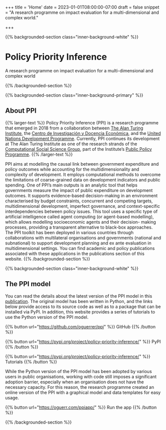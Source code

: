 +++
title = 'Home'
date = 2023-01-01T08:00:00-07:00
draft = false
snippet = "A research programme on impact evaluation for a multi-dimensional and complex world."


+++


{{% backgrounded-section class="inner-background-white" %}}

# Policy Priority Inference

<div class="pt-3 social-snippet">
A research programme on impact evaluation for a multi-dimensional and complex world
</div>

{{% /backgrounded-section %}} 


{{% backgrounded-section class="inner-background-primary" %}}

## About PPI

{{% larger-text %}}
Policy Priority Inference (PPI) is a research programme that emerged in 2018 from a collaboration between <a href="http://turing.ac.uk/">The Alan Turing Institute</a>, the <a href="https://www.cide.edu/">Centro de Investigación y Docencia Económica</a>, and the <a href="https://www.undp.org/">United Nations Development Programme</a>. Currently, PPI continues its development at The Alan Turing Institute as one of the research strands of the <a href="http://turingcss.org/">Computational Social Science Group</a>, part of the Institute’s <a href="https://www.turing.ac.uk/research/research-programmes/public-policy">Public Policy Programme</a>.
{{% /larger-text %}} 


PPI aims at modelling the causal link between government expenditure and policy outcomes while accounting for the multidimensionality and complexity of development. It employs computational methods to overcome the limitations of coarse-grained data on development indicators and public spending. One of PPI’s main outputs is an analytic tool that helps governments measure the impact of public expenditure on development outcomes. It supports evidence-based decision-making in an environment characterised by budget constraints, concurrent and competing targets, multidimensional development, imperfect governance, and context-specific interdependencies between policy issues. This tool uses a specific type of artificial intelligence called agent computing (or agent-based modelling), which allows modelling socioeconomic agents and their decision- making processes, providing a transparent alternative to black-box approaches. The PPI toolkit has been deployed in various countries through collaborations with multilateral organisations and governments (national and subnational) to support development planning and ex ante evaluation in multidimensional settings. You can find academic and policy publications associated with these applications in the publications section of this website.
{{% /backgrounded-section %}}

{{% backgrounded-section class="inner-background-white" %}}


## The PPI model

You can read the details about the latest version of the PPI model in this <a href="https://doi.org/10.1016/j.worlddev.2023.106256">publication</a>. The original model has been written in Python, and the links below provide access to its source code as well as to a package that can be installed via PyPI. In addition, this website provides a series of tutorials to use the Python version of the PPI model.<br>

{{% button url="https://github.com/oguerrer/ppi" %}}
GitHub
{{% /button %}}

{{% button url="https://pypi.org/project/policy-priority-inference/" %}}
PyPI
{{% /button %}}

{{% button url="https://pypi.org/project/policy-priority-inference/" %}}
Tutorials
{{% /button %}}

While the Python version of the PPI model has been adopted by various users in public organisations, working with code still imposes a significant adoption barrier, especially when an organisation does not have the necessary capacity. For this reason, the research programme created an online version of the PPI with a graphical model and data templates for easy usage. 

{{% button url="https://oguerr.com/ppiapp/" %}}
Run the app
{{% /button %}}

{{% /backgrounded-section %}}